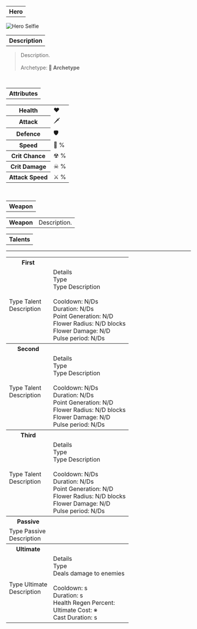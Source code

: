 <table>
    <tr>
        <th>Hero</th>
    </tr>
</table>

![Hero Selfie](Hero.png)

<table>
    <tr>
        <th>Description</th>
    </tr>
</table>

>Description.
<br><br>Archetype:<b> 💢 Archetype</b>


<br>
<table>
    <tr>
        <th>Attributes</th>
    </tr>
</table>
<table>
    <tr>
        <th>Health</th>
        <td>♥ </td>
    </tr>
        <th>Attack</th>
        <td>🗡 </td>
    <tr>
        <th>Defence</th>
        <td>🛡 </td>
    </tr>
    <tr>
        <th>Speed</th>
        <td>🌊 %</td>
    </tr>
    <tr>
        <th>Crit Chance</th>
        <td>☢ %</td>
    </tr>
    <tr>
        <th>Crit Damage</th>
        <td>☠ %</td>
    </tr>
    <tr>
        <th>Attack Speed</th>
        <td>⚔ %</td>
    </tr>
</table>
<br>

<table>
    <tr>
        <th>Weapon</th>
    </tr>
</table>
<table>
    <tr>
        <td><b>Weapon</b></td>
        <td>Description.</td>
    </tr>
</table>

<table>
    <tr>
        <th>Talents</th>
    </tr>
</table>

---
<table>
    <tr>
        <th>First</th>
        <th></th>
    </tr>
    <tr>
        <td>
            Type Talent
            <br>Description
        </td>
      <td>
          Details
          <br>Type
          <br>Type Description
          <br><br>Cooldown: N/Ds
          <br>Duration: N/Ds
          <br>Point Generation: N/D
          <br>Flower Radius: N/D blocks
          <br>Flower Damage: N/D
          <br>Pulse period: N/Ds
      </td>
    </tr>
    <tr>
        <th>Second</th>
        <th></th>
    </tr>
    <tr>
        <td>
            Type Talent
            <br>Description
        </td>
        <td>
            Details
            <br>Type
            <br>Type Description
            <br><br>Cooldown: N/Ds
            <br>Duration: N/Ds
            <br>Point Generation: N/D
            <br>Flower Radius: N/D blocks
            <br>Flower Damage: N/D
            <br>Pulse period: N/Ds
        </td>
    </tr>
    <tr>
        <th>Third</th>
        <th></th>
    </tr>
    <tr>
        <td>
            Type Talent
            <br>Description
        </td>
        <td>
            Details
            <br>Type
            <br>Type Description
            <br><br>Cooldown: N/Ds
            <br>Duration: N/Ds
            <br>Point Generation: N/D
            <br>Flower Radius: N/D blocks
            <br>Flower Damage: N/D
            <br>Pulse period: N/Ds
        </td>
    </tr>
    <tr>
        <th>Passive</th>
        <th></th>
    </tr>
    <tr>
        <td>
            Type Passive
            <br>Description
        </td>
        <td></td>
    </tr>
    <tr>
        <th>Ultimate</th>
        <th></th>
    </tr>
    <tr>
        <td>
            Type Ultimate
            <br>Description
        </td>
        <td>
            Details
            <br>Type
            <br>Deals damage to enemies
            <br><br>Cooldown: s
            <br>Duration: s
            <br>Health Regen Percent: 
            <br>Ultimate Cost:  ※
            <br>Cast Duration: s
        </td>
    </tr>
</table>